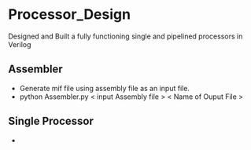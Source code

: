 # Processor_Design
Designed and Built a fully functioning single and pipelined processors in Verilog

## Assembler
- Generate mif file using assembly file as an input file.
- python Assembler.py < input Assembly file > < Name of Ouput File >

## Single Processor
- 




